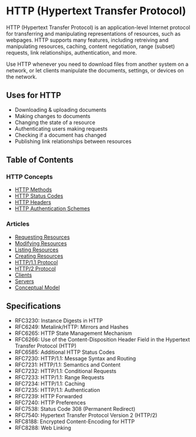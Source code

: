 # HTTP (Hypertext Transfer Protocol)

HTTP (Hypertext Transfer Protocol) is an application-level Internet protocol for transferring and manipulating representations of resources, such as webpages. HTTP supports many features, including retreiving and manipulating resources, caching, content negotiation, range (subset) requests, link relationships, authentication, and more.

Use HTTP whenever you need to download files from another system on a network, or let clients manipulate the documents, settings, or devices on the network.

## Uses for HTTP

* Downloading & uploading documents
* Making changes to documents
* Changing the state of a resource
* Authenticating users making requests
* Checking if a document has changed
* Publishing link relationships between resources

## Table of Contents

### HTTP Concepts

* [HTTP Methods](methods/index.xml)
* [HTTP Status Codes](status-codes/index.xml)
* [HTTP Headers](headers/index.xml)
* [HTTP Authentication Schemes](authschemes/index.xml)

### Articles

* [Requesting Resources](retreiving-resources.xml)
* [Modifying Resources](modifying-resources.xml)
* [Listing Resources](modifying-resources.xml)
* [Creating Resources](modifying-resources.xml)
* [HTTP/1.1 Protocol](http-syntax-1.xml)
* [HTTP/2 Protocol](http-syntax-2.xml)
* [Clients](client.xml)
* [Servers](server.xml)
* [Conceptual Model](stack.xml)

## Specifications

* RFC3230: Instance Digests in HTTP
* RFC6249: Metalink/HTTP: Mirrors and Hashes
* RFC6265: HTTP State Management Mechanism
* RFC6266: Use of the Content-Disposition Header Field in the Hypertext Transfer Protocol (HTTP)
* RFC6585: Additional HTTP Status Codes
* RFC7230: HTTP/1.1: Message Syntax and Routing
* RFC7231: HTTP/1.1: Semantics and Content
* RFC7232: HTTP/1.1: Conditional Requests
* RFC7233: HTTP/1.1: Range Requests
* RFC7234: HTTP/1.1: Caching
* RFC7235: HTTP/1.1: Authentication
* RFC7239: HTTP Forwarded
* RFC7240: HTTP Preferences
* RFC7538: Status Code 308 (Permanent Redirect)
* RFC7540: Hypertext Transfer Protocol Version 2 (HTTP/2)
* RFC8188: Encrypted Content-Encoding for HTTP
* RFC8288: Web Linking
